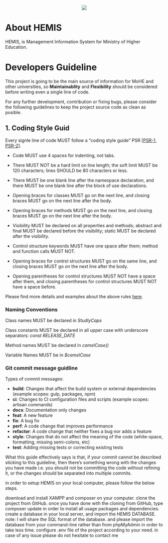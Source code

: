 <p align="center"><img src="https://hemis.edu.af/img/hemis-logo.png"></p>

# About HEMIS

HEMIS, is Management Information System for Ministry of Higher Education.

# Developers Guideline

This project is going to be the main source of information for MoHE and other universities, so **Maintainablity** and **Flexibility** should be considered before writing even a single line of code. 

For any further development, contribution or fixing bugs, please consider the following guidelines to keep the project source code as clean as posible.

## 1. Coding Style Guid

Every signle line of code MUST follow a “coding style guide” PSR [[PSR-1](https://www.php-fig.org/psr/psr-1), [PSR-2](https://www.php-fig.org/psr/psr-2)].

* Code MUST use 4 spaces for indenting, not tabs.

* There MUST NOT be a hard limit on line length; the soft limit MUST be 120
characters; lines SHOULD be 80 characters or less.

* There MUST be one blank line after the namespace declaration, and there
MUST be one blank line after the block of use declarations.

* Opening braces for classes MUST go on the next line, and closing braces MUST
go on the next line after the body.

* Opening braces for methods MUST go on the next line, and closing braces MUST
go on the next line after the body.

* Visibility MUST be declared on all properties and methods; abstract and
final MUST be declared before the visibility; static MUST be declared
after the visibility.

* Control structure keywords MUST have one space after them; method and
function calls MUST NOT.

* Opening braces for control structures MUST go on the same line, and closing
braces MUST go on the next line after the body.

* Opening parentheses for control structures MUST NOT have a space after them,
and closing parentheses for control structures MUST NOT have a space before.

Please find more details and examples about the above rules [here](https://www.php-fig.org/psr).

### Naming Conventions

Class names MUST be declared in *StudlyCaps*

Class constants MUST be declared in all upper case with underscore separators: *const RELEASE_DATE*

Method names MUST be declared in *camelCase()*

Variable Names MUST be in *$camelCase*

### Git commit message guidline

Types of commit messages:

 * **build**: Changes that affect the build system or external dependencies (example scopes: gulp, packages, npm)
 * **ci**: Changes to CI configuration files and scripts (example scopes: artisan commands)
 * **docs**: Documentation only changes
 * **feat**: A new feature
 * **fix**: A bug fix
 * **perf**: A code change that improves performance
 * **refactor**: A code change that neither fixes a bug nor adds a feature
 * **style**: Changes that do not affect the meaning of the code (white-space, formatting, missing semi-colons, etc)
 * **test**: Adding missing tests or correcting existing tests

 What this guide effectively says is that, if your commit cannot be described sticking to this guideline, then there’s something wrong with the changes you have made i.e. you should not be committing the code without refining it, or the changes should be separated into multiple commits.
 
 in order to setup HEMIS on your local computer, please follow the below steps.

download and install XAMPP and composer on your computer.
clone the project from GitHub.
once you have done with the cloning from GitHub, type composer update in order to install all usage packages and dependencies.
create a database in your local server, and import the HEMIS DATABASE.
note: I will share the SQL format of the database. and please import the database from your command-line rather than from phpMyAdmin in order to take less time.
configure .env file of the project according to your need.
in case of any issue please do not hesitate to contact me
 
